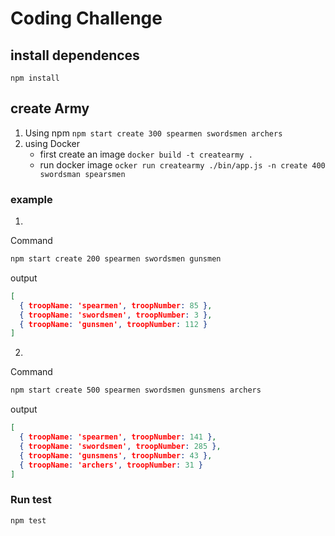 # Coding Challenge

## install dependences
``` npm install ```
## create Army
 1. Using npm
```npm start create 300 spearmen swordsmen archers```
2. using Docker
    * first create an image
     ``` docker build -t createarmy . ```
    * run docker image
     ```ocker run createarmy ./bin/app.js -n create 400 swordsman spearsmen```

### example
1. 
Command
```bash
npm start create 200 spearmen swordsmen gunsmen
```
output 
```json
[
  { troopName: 'spearmen', troopNumber: 85 },
  { troopName: 'swordsmen', troopNumber: 3 },
  { troopName: 'gunsmen', troopNumber: 112 }
]
```
2. 
Command
```bash
npm start create 500 spearmen swordsmen gunsmens archers
```
output 
```json
[
  { troopName: 'spearmen', troopNumber: 141 },
  { troopName: 'swordsmen', troopNumber: 285 },
  { troopName: 'gunsmens', troopNumber: 43 },
  { troopName: 'archers', troopNumber: 31 }
]
```


### Run test
```npm test```


